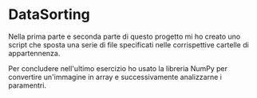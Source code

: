 # DataSorting

Nella prima parte e seconda parte di questo progetto mi ho creato uno script che sposta una serie di file specificati nelle corrispettive cartelle di appartennenza.

Per concludere nell'ultimo esercizio ho usato la libreria NumPy per convertire un'immagine in array e successivamente analizzarne i paramentri.

